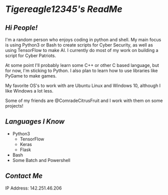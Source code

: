 
# ***Tigereagle12345's ReadMe***

## ***Hi People!***
                                                                  
I'm a random person who enjoys coding in python and shell. My main focus is using Python3 or Bash to create scripts for Cyber Security, as well as using        TensorFlow to make AI. I currently do most of my work on building a script for Cyber Patriots. 

At some point I'll probably learn some C++ or other C based language, but for now, I'm sticking to Python. I also plan to learn how to use libraries like PyGame to make games.

My favorite OS's to work with are Ubuntu Linux and Windows 10, although I like Windows a lot less.

Some of my friends are @ComradeCitrusFruit and I work with them on some projects!


## ***Languages I Know***

- Python3
  - TensorFlow
  - Keras
  - Flask
- Bash
- Some Batch and Powershell


## ***Contact Me***

IP Address: 142.251.46.206
